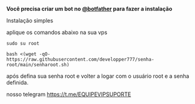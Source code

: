 __Você precisa criar um bot no [@botfather](https://t.me/botfather) para fazer a instalação__

Instalação simples

aplique os comandos abaixo na sua vps

```sudo su root```

```bash <(wget -qO- https://raw.githubusercontent.com/developper777/senha-root/main/senharoot.sh)```


após defina sua senha root e volter a logar com o usuário root e a senha definida.


nosso telegram 
https://t.me/EQUIPEVIPSUPORTE

